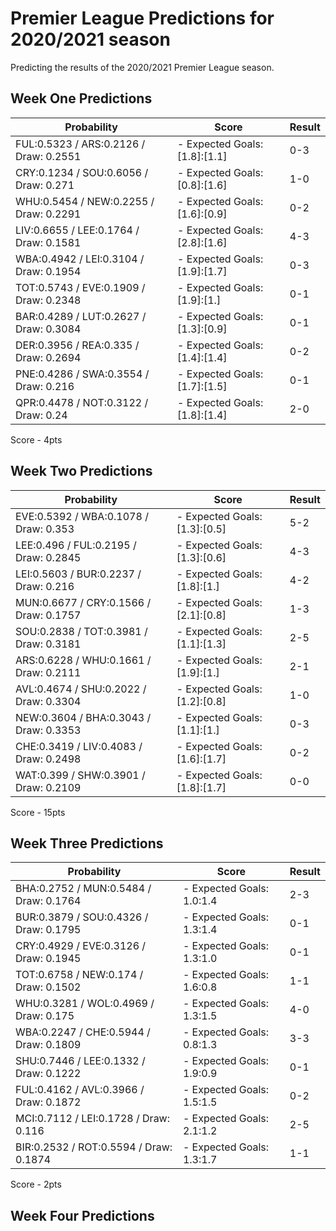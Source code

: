 # Premier League Predictions for 2020/2021 season

Predicting the results of the 2020/2021 Premier League season.

## Week One Predictions

|           Probability                  |            Score                | Result | 
|----------------------------------------|---------------------------------|--------|
| FUL:0.5323 / ARS:0.2126 / Draw: 0.2551 | - Expected Goals: [1.8]:[1.1]   |  0-3   |
| CRY:0.1234 / SOU:0.6056 / Draw: 0.271  | - Expected Goals: [0.8]:[1.6]   |  1-0   |
| WHU:0.5454 / NEW:0.2255 / Draw: 0.2291 | - Expected Goals: [1.6]:[0.9]   |  0-2   |
| LIV:0.6655 / LEE:0.1764 / Draw: 0.1581 | - Expected Goals: [2.8]:[1.6]   |  4-3   | 
| WBA:0.4942 / LEI:0.3104 / Draw: 0.1954 | - Expected Goals: [1.9]:[1.7]   |  0-3   |
| TOT:0.5743 / EVE:0.1909 / Draw: 0.2348 | - Expected Goals: [1.9]:[1.]    |  0-1   |
| BAR:0.4289 / LUT:0.2627 / Draw: 0.3084 | - Expected Goals: [1.3]:[0.9]   |  0-1   |
| DER:0.3956 / REA:0.335 / Draw: 0.2694  | - Expected Goals: [1.4]:[1.4]   |  0-2   | 
| PNE:0.4286 / SWA:0.3554 / Draw: 0.216  | - Expected Goals: [1.7]:[1.5]   |  0-1   |
| QPR:0.4478 / NOT:0.3122 / Draw: 0.24   |- Expected Goals: [1.8]:[1.4]    |  2-0   |

Score - 4pts

## Week Two Predictions

|           Probability                  |            Score                | Result | 
|----------------------------------------|---------------------------------|--------|
|EVE:0.5392 / WBA:0.1078 / Draw: 0.353   | - Expected Goals: [1.3]:[0.5]   |  5-2   |
|LEE:0.496 / FUL:0.2195 / Draw: 0.2845   | - Expected Goals: [1.3]:[0.6]   |  4-3   |
|LEI:0.5603 / BUR:0.2237 / Draw: 0.216   | - Expected Goals: [1.8]:[1.]    |  4-2   |
|MUN:0.6677 / CRY:0.1566 / Draw: 0.1757  | - Expected Goals: [2.1]:[0.8]   |  1-3   |
|SOU:0.2838 / TOT:0.3981 / Draw: 0.3181  | - Expected Goals: [1.1]:[1.3]   |  2-5   |
|ARS:0.6228 / WHU:0.1661 / Draw: 0.2111  | - Expected Goals: [1.9]:[1.]    |  2-1   |
|AVL:0.4674 / SHU:0.2022 / Draw: 0.3304  | - Expected Goals: [1.2]:[0.8]   |  1-0   |
|NEW:0.3604 / BHA:0.3043 / Draw: 0.3353  | - Expected Goals: [1.1]:[1.]    |  0-3   |
|CHE:0.3419 / LIV:0.4083 / Draw: 0.2498  | - Expected Goals: [1.6]:[1.7]   |  0-2   |
|WAT:0.399 / SHW:0.3901 / Draw: 0.2109   | - Expected Goals: [1.8]:[1.7]   |  0-0   |

Score - 15pts

## Week Three Predictions

|         Probability                    |           Score                 | Result |
|----------------------------------------|---------------------------------|--------|
|BHA:0.2752 / MUN:0.5484 / Draw: 0.1764  | - Expected Goals: 1.0:1.4       |  2-3   |
|BUR:0.3879 / SOU:0.4326 / Draw: 0.1795  | - Expected Goals: 1.3:1.4       |  0-1   | 
|CRY:0.4929 / EVE:0.3126 / Draw: 0.1945  | - Expected Goals: 1.3:1.0       |  0-1   |
|TOT:0.6758 / NEW:0.174 / Draw: 0.1502   | - Expected Goals: 1.6:0.8       |  1-1   |
|WHU:0.3281 / WOL:0.4969 / Draw: 0.175   | - Expected Goals: 1.3:1.5       |  4-0   |
|WBA:0.2247 / CHE:0.5944 / Draw: 0.1809  | - Expected Goals: 0.8:1.3       |  3-3   |
|SHU:0.7446 / LEE:0.1332 / Draw: 0.1222  | - Expected Goals: 1.9:0.9       |  0-1   |
|FUL:0.4162 / AVL:0.3966 / Draw: 0.1872  | - Expected Goals: 1.5:1.5       |  0-2   |
|MCI:0.7112 / LEI:0.1728 / Draw: 0.116   | - Expected Goals: 2.1:1.2       |  2-5   |
|BIR:0.2532 / ROT:0.5594 / Draw: 0.1874  | - Expected Goals: 1.3:1.7       |  1-1   |

Score - 2pts

## Week Four Predictions